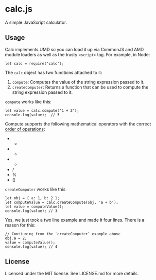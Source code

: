 # calc.js

A simple JavaScript calculator.

## Usage

Calc implements UMD so you can load it up via CommonJS and AMD module loaders as well as the trusty `<script>` tag. For example, in Node:

    let calc = require('calc');

The `calc` object has two functions attached to it:

1. `compute`: Computes the value of the string expression passed to it.
2. `createComputer`: Returns a function that can be used to compute the string expression passed to it.

`compute` works like this:

    let value = calc.compute('1 + 2');
    console.log(value);  // 3

Compute supports the following mathematical operators with the correct [order of operations](https://en.wikipedia.org/wiki/Order_of_operations):

- +
- -
- *
- /
- %
- ()

`createComputer` works like this:

    let obj = { a: 1, b: 2 };
    let computeValue = calc.createCompute(obj, 'a + b');
    let value = computeValue();
    console.log(value); // 3

Yes, we just took a two line example and made it four lines. There is a reason for this:

    // Contiuning from the `createComputer` example above
    obj.a = 2;
    value = computeValue();
    console.log(value); // 4


## License

Licensed under the MIT license. See LICENSE.md for more details.